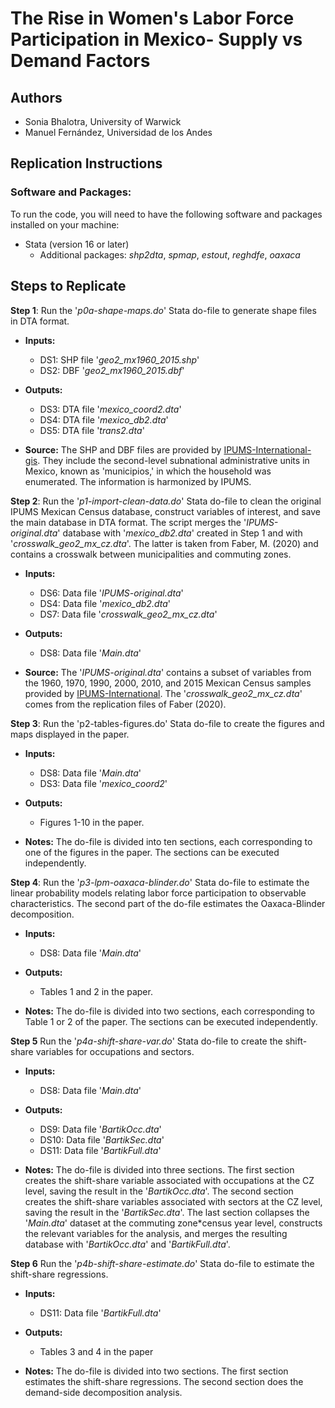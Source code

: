 # The Rise in Women's Labor Force Participation in Mexico- Supply vs Demand Factors

## Authors

* Sonia Bhalotra, University of Warwick
* Manuel Fernández, Universidad de los Andes

## Replication Instructions

### Software and Packages:

To run the code, you will need to have the following software and packages installed on your machine:

* Stata (version 16 or later)
  * Additional packages: *shp2dta*, *spmap*, *estout*, *reghdfe*, *oaxaca*

## Steps to Replicate

**Step 1**: Run the '*p0a-shape-maps.do*' Stata do-file to generate shape files in DTA format.

* **Inputs:** 
    * DS1: SHP file '*geo2_mx1960_2015.shp*'
    * DS2: DBF '*geo2_mx1960_2015.dbf*'
* **Outputs:** 
    * DS3: DTA file '*mexico_coord2.dta*' 
    * DS4: DTA file '*mexico_db2.dta*'
    * DS5: DTA file '*trans2.dta*'

* **Source:** The SHP and DBF files are provided by [IPUMS-International-gis](https://international.ipums.org/international/gis.shtml). They include the second-level subnational administrative units in Mexico, known as 'municipios,' in which the household was enumerated. The information is harmonized by IPUMS. 

**Step 2**: Run the '*p1-import-clean-data.do*' Stata do-file to clean the original IPUMS Mexican Census database, construct variables of interest, and save the main database in DTA format. The script merges the '*IPUMS-original.dta*' database with '*mexico_db2.dta*' created in Step 1 and with '*crosswalk_geo2_mx_cz.dta*'. The latter is taken from Faber, M. (2020) and contains a crosswalk between municipalities and commuting zones. 

* **Inputs:** 
    * DS6: Data file '*IPUMS-original.dta*' 
    * DS4: Data file '*mexico_db2.dta*' 
    * DS7: Data file '*crosswalk_geo2_mx_cz.dta*'
* **Outputs:** 
    * DS8: Data file '*Main.dta*' 

* **Source:** The '*IPUMS-original.dta*' contains a subset of variables from the 1960, 1970, 1990, 2000, 2010, and 2015 Mexican Census samples provided by [IPUMS-International](https://international.ipums.org/international/). The '*crosswalk_geo2_mx_cz.dta*' comes from the replication files of Faber (2020).


**Step 3**: Run the 'p2-tables-figures.do' Stata do-file to create the figures and maps displayed in the paper.

* **Inputs:** 
    * DS8: Data file '*Main.dta*'
    * DS3: Data file '*mexico_coord2*'
* **Outputs:** 
    * Figures 1-10 in the paper.

* **Notes:** The do-file is divided into ten sections, each corresponding to one of the figures in the paper. The sections can be executed independently.


**Step 4**: Run the '*p3-lpm-oaxaca-blinder.do*' Stata do-file to estimate the linear probability models relating labor force participation to observable characteristics. The second part of the do-file estimates the Oaxaca-Blinder decomposition.

* **Inputs:** 
    * DS8: Data file '*Main.dta*'
* **Outputs:** 
    * Tables 1 and 2 in the paper.

* **Notes:** The do-file is divided into two sections, each corresponding to Table 1 or 2 of the paper. The sections can be executed independently.


**Step 5** Run the '*p4a-shift-share-var.do*' Stata do-file to create the shift-share variables for occupations and sectors.

* **Inputs:** 
    * DS8: Data file '*Main.dta*'
* **Outputs:** 
    * DS9:  Data file '*BartikOcc.dta*'
    * DS10: Data file '*BartikSec.dta*'
    * DS11: Data file '*BartikFull.dta*'

* **Notes:** The do-file is divided into three sections. The first section creates the shift-share variable associated with occupations at the CZ level, saving the result in the '*BartikOcc.dta*'. The second section creates the shift-share variables associated with sectors at the CZ level, saving the result in the '*BartikSec.dta*'. The last section collapses the '*Main.dta*' dataset at the commuting zone*census year level, constructs the relevant variables for the analysis, and merges the resulting database with '*BartikOcc.dta*' and '*BartikFull.dta*'.


**Step 6** Run the '*p4b-shift-share-estimate.do*' Stata do-file to estimate the shift-share regressions.

* **Inputs:** 
    * DS11: Data file '*BartikFull.dta*'
* **Outputs:** 
    * Tables 3 and 4 in the paper

* **Notes:** The do-file is divided into two sections. The first section estimates the shift-share regressions. The second section does the demand-side decomposition analysis.
